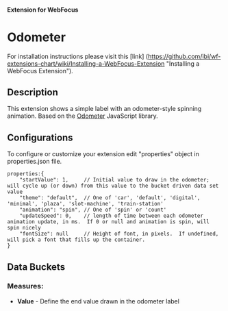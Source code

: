 #### Extension for WebFocus

# Odometer

For installation instructions please visit this [link] (https://github.com/ibi/wf-extensions-chart/wiki/Installing-a-WebFocus-Extension "Installing a WebFocus Extension").

## Description

This extension shows a simple label with an odometer-style spinning animation.  Based on the [Odometer](http://github.hubspot.com/odometer/docs/welcome/) JavaScript library.

## Configurations

To configure or customize your extension edit "properties" object in properties.json file.
	
	properties:{
		"startValue": 1,     // Initial value to draw in the odometer; will cycle up (or down) from this value to the bucket driven data set value
		"theme": "default",  // One of 'car', 'default', 'digital', 'minimal', 'plaza', 'slot-machine', 'train-station'
		"animation": "spin", // One of 'spin' or 'count'
		"updateSpeed": 0,    // length of time between each odometer animation update, in ms.  If 0 or null and animation is spin, will spin nicely
		"fontSize": null     // Height of font, in pixels.  If undefined, will pick a font that fills up the container.
	}

## Data Buckets

### Measures:

* **Value** - Define the end value drawn in the odometer label
